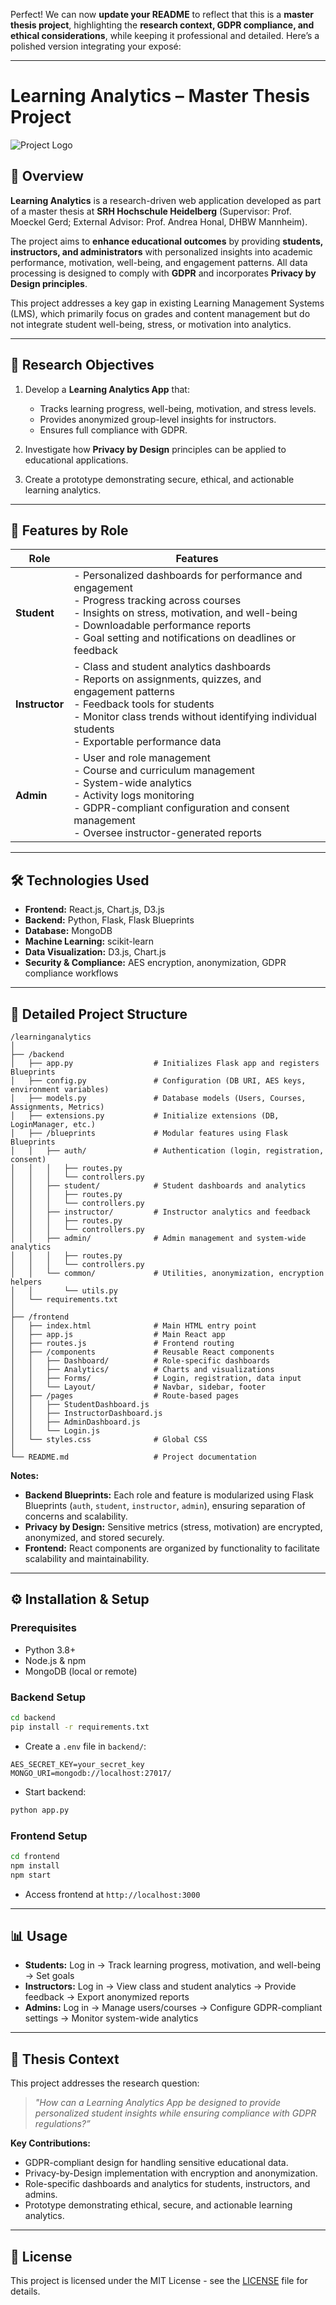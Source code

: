 Perfect! We can now **update your README** to reflect that this is a **master thesis project**, highlighting the **research context, GDPR compliance, and ethical considerations**, while keeping it professional and detailed. Here’s a polished version integrating your exposé:

---

# Learning Analytics – Master Thesis Project

![Project Logo](https://via.placeholder.com/150)

## 📘 Overview

**Learning Analytics** is a research-driven web application developed as part of a master thesis at **SRH Hochschule Heidelberg** (Supervisor: Prof. Moeckel Gerd; External Advisor: Prof. Andrea Honal, DHBW Mannheim).

The project aims to **enhance educational outcomes** by providing **students, instructors, and administrators** with personalized insights into academic performance, motivation, well-being, and engagement patterns. All data processing is designed to comply with **GDPR** and incorporates **Privacy by Design principles**.

This project addresses a key gap in existing Learning Management Systems (LMS), which primarily focus on grades and content management but do not integrate student well-being, stress, or motivation into analytics.

---

## 🎯 Research Objectives

1. Develop a **Learning Analytics App** that:

   * Tracks learning progress, well-being, motivation, and stress levels.
   * Provides anonymized group-level insights for instructors.
   * Ensures full compliance with GDPR.
2. Investigate how **Privacy by Design** principles can be applied to educational applications.
3. Create a prototype demonstrating secure, ethical, and actionable learning analytics.

---

## 🚀 Features by Role

| Role           | Features                                                                                                                                                                                                                                              |
| -------------- | ----------------------------------------------------------------------------------------------------------------------------------------------------------------------------------------------------------------------------------------------------- |
| **Student**    | - Personalized dashboards for performance and engagement<br>- Progress tracking across courses<br>- Insights on stress, motivation, and well-being<br>- Downloadable performance reports<br>- Goal setting and notifications on deadlines or feedback |
| **Instructor** | - Class and student analytics dashboards<br>- Reports on assignments, quizzes, and engagement patterns<br>- Feedback tools for students<br>- Monitor class trends without identifying individual students<br>- Exportable performance data            |
| **Admin**      | - User and role management<br>- Course and curriculum management<br>- System-wide analytics<br>- Activity logs monitoring<br>- GDPR-compliant configuration and consent management<br>- Oversee instructor-generated reports                          |

---

## 🛠️ Technologies Used

* **Frontend:** React.js, Chart.js, D3.js
* **Backend:** Python, Flask, Flask Blueprints
* **Database:** MongoDB
* **Machine Learning:** scikit-learn
* **Data Visualization:** D3.js, Chart.js
* **Security & Compliance:** AES encryption, anonymization, GDPR compliance workflows

---

## 📂 Detailed Project Structure

```
/learninganalytics
│
├── /backend
│   ├── app.py                  # Initializes Flask app and registers Blueprints
│   ├── config.py               # Configuration (DB URI, AES keys, environment variables)
│   ├── models.py               # Database models (Users, Courses, Assignments, Metrics)
│   ├── extensions.py           # Initialize extensions (DB, LoginManager, etc.)
│   ├── /blueprints             # Modular features using Flask Blueprints
│   │   ├── auth/               # Authentication (login, registration, consent)
│   │   │   ├── routes.py
│   │   │   └── controllers.py
│   │   ├── student/            # Student dashboards and analytics
│   │   │   ├── routes.py
│   │   │   └── controllers.py
│   │   ├── instructor/         # Instructor analytics and feedback
│   │   │   ├── routes.py
│   │   │   └── controllers.py
│   │   ├── admin/              # Admin management and system-wide analytics
│   │   │   ├── routes.py
│   │   │   └── controllers.py
│   │   └── common/             # Utilities, anonymization, encryption helpers
│   │       └── utils.py
│   └── requirements.txt
│
├── /frontend
│   ├── index.html              # Main HTML entry point
│   ├── app.js                  # Main React app
│   ├── routes.js               # Frontend routing
│   ├── /components             # Reusable React components
│   │   ├── Dashboard/          # Role-specific dashboards
│   │   ├── Analytics/          # Charts and visualizations
│   │   ├── Forms/              # Login, registration, data input
│   │   └── Layout/             # Navbar, sidebar, footer
│   ├── /pages                  # Route-based pages
│   │   ├── StudentDashboard.js
│   │   ├── InstructorDashboard.js
│   │   ├── AdminDashboard.js
│   │   └── Login.js
│   └── styles.css              # Global CSS
│
└── README.md                   # Project documentation
```

**Notes:**

* **Backend Blueprints:** Each role and feature is modularized using Flask Blueprints (`auth`, `student`, `instructor`, `admin`), ensuring separation of concerns and scalability.
* **Privacy by Design:** Sensitive metrics (stress, motivation) are encrypted, anonymized, and stored securely.
* **Frontend:** React components are organized by functionality to facilitate scalability and maintainability.

---

## ⚙️ Installation & Setup

### Prerequisites

* Python 3.8+
* Node.js & npm
* MongoDB (local or remote)

### Backend Setup

```bash
cd backend
pip install -r requirements.txt
```

* Create a `.env` file in `backend/`:

```
AES_SECRET_KEY=your_secret_key
MONGO_URI=mongodb://localhost:27017/
```

* Start backend:

```bash
python app.py
```

### Frontend Setup

```bash
cd frontend
npm install
npm start
```

* Access frontend at `http://localhost:3000`

---

## 📊 Usage

* **Students:** Log in → Track learning progress, motivation, and well-being → Set goals
* **Instructors:** Log in → View class and student analytics → Provide feedback → Export anonymized reports
* **Admins:** Log in → Manage users/courses → Configure GDPR-compliant settings → Monitor system-wide analytics

---

## 🔹 Thesis Context

This project addresses the research question:

> *"How can a Learning Analytics App be designed to provide personalized student insights while ensuring compliance with GDPR regulations?”*

**Key Contributions:**

* GDPR-compliant design for handling sensitive educational data.
* Privacy-by-Design implementation with encryption and anonymization.
* Role-specific dashboards and analytics for students, instructors, and admins.
* Prototype demonstrating ethical, secure, and actionable learning analytics.

---

## 📄 License

This project is licensed under the MIT License - see the [LICENSE](LICENSE) file for details.

